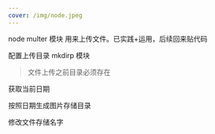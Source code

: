 ```yaml
---
cover: /img/node.jpeg
---
```


node multer 模块 用来上传文件。已实践+运用，后续回来贴代码

配置上传目录
mkdirp 模块

> 文件上传之前目录必须存在

获取当前日期

按照日期生成图片存储目录

修改文件存储名字
